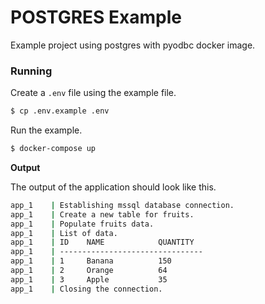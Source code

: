 # POSTGRES Example

Example project using postgres with pyodbc docker image.

### Running

Create a `.env` file using the example file.

```bash
$ cp .env.example .env
```

Run the example.

```bash
$ docker-compose up
```

**Output**

The output of the application should look like this.

```bash
app_1    | Establishing mssql database connection.
app_1    | Create a new table for fruits.
app_1    | Populate fruits data.
app_1    | List of data.
app_1    | ID    NAME            QUANTITY
app_1    | --------------------------------
app_1    | 1     Banana          150
app_1    | 2     Orange          64
app_1    | 3     Apple           35
app_1    | Closing the connection.
```

